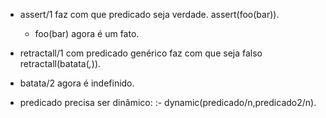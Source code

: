 * assert/1 faz com que predicado seja verdade.
    assert(foo(bar)).
  * foo(bar) agora é um fato.

* retractall/1 com predicado genérico faz com que seja falso
    retractall(batata(_,_)).
 * batata/2 agora é indefinido.

* predicado precisa ser dinâmico:
    :- dynamic(predicado/n,predicado2/n).
